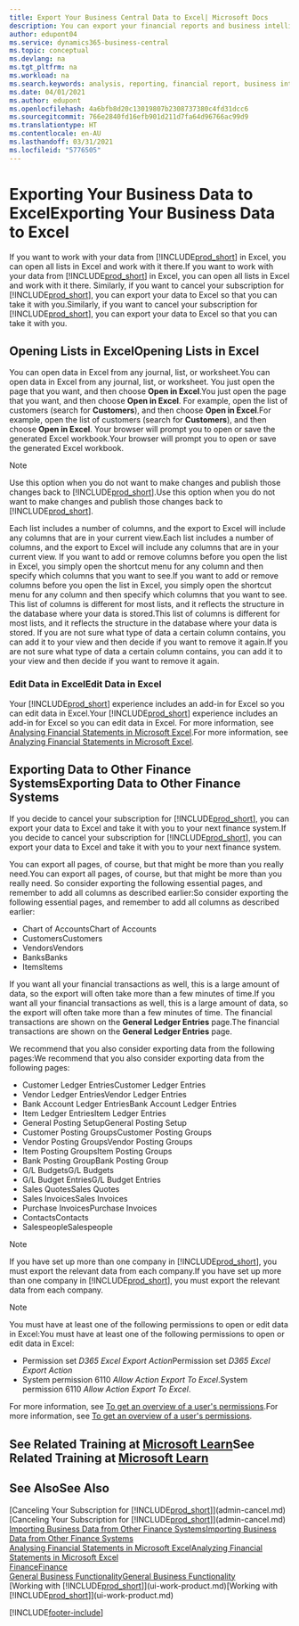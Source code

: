 ```yaml
---
title: Export Your Business Central Data to Excel| Microsoft Docs
description: You can export your financial reports and business intelligence data from Business Central  to Excel, or open your data in Excel.
author: edupont04
ms.service: dynamics365-business-central
ms.topic: conceptual
ms.devlang: na
ms.tgt_pltfrm: na
ms.workload: na
ms.search.keywords: analysis, reporting, financial report, business intelligence, BI, Excel
ms.date: 04/01/2021
ms.author: edupont
ms.openlocfilehash: 4a6bfb8d20c13019807b2308737380c4fd31dcc6
ms.sourcegitcommit: 766e2840fd16efb901d211d7fa64d96766ac99d9
ms.translationtype: HT
ms.contentlocale: en-AU
ms.lasthandoff: 03/31/2021
ms.locfileid: "5776505"
---
```

# <a name="exporting-your-business-data-to-excel"></a><span data-ttu-id="665c4-103">Exporting Your Business Data to Excel</span><span class="sxs-lookup"><span data-stu-id="665c4-103">Exporting Your Business Data to Excel</span></span>
<span data-ttu-id="665c4-104">If you want to work with your data from [!INCLUDE[prod_short](includes/prod_short.md)] in Excel, you can open all lists in Excel and work with it there.</span><span class="sxs-lookup"><span data-stu-id="665c4-104">If you want to work with your data from [!INCLUDE[prod_short](includes/prod_short.md)] in Excel, you can open all lists in Excel and work with it there.</span></span> <span data-ttu-id="665c4-105">Similarly, if you want to cancel your subscription for [!INCLUDE[prod_short](includes/prod_short.md)], you can export your data to Excel so that you can take it with you.</span><span class="sxs-lookup"><span data-stu-id="665c4-105">Similarly, if you want to cancel your subscription for [!INCLUDE[prod_short](includes/prod_short.md)], you can export your data to Excel so that you can take it with you.</span></span>

## <a name="opening-lists-in-excel"></a><span data-ttu-id="665c4-106">Opening Lists in Excel</span><span class="sxs-lookup"><span data-stu-id="665c4-106">Opening Lists in Excel</span></span>
<span data-ttu-id="665c4-107">You can open data in Excel from any journal, list, or worksheet.</span><span class="sxs-lookup"><span data-stu-id="665c4-107">You can open data in Excel from any journal, list, or worksheet.</span></span> <span data-ttu-id="665c4-108">You just open the page that you want, and then choose **Open in Excel**.</span><span class="sxs-lookup"><span data-stu-id="665c4-108">You just open the page that you want, and then choose **Open in Excel**.</span></span> <span data-ttu-id="665c4-109">For example, open the list of customers (search for **Customers**), and then choose **Open in Excel**.</span><span class="sxs-lookup"><span data-stu-id="665c4-109">For example, open the list of customers (search for **Customers**), and then choose **Open in Excel**.</span></span> <span data-ttu-id="665c4-110">Your browser will prompt you to open or save the generated Excel workbook.</span><span class="sxs-lookup"><span data-stu-id="665c4-110">Your browser will prompt you to open or save the generated Excel workbook.</span></span>  

> [!NOTE]
> <span data-ttu-id="665c4-111">Use this option when you do not want to make changes and publish those changes back to [!INCLUDE[prod_short](includes/prod_short.md)].</span><span class="sxs-lookup"><span data-stu-id="665c4-111">Use this option when you do not want to make changes and publish those changes back to [!INCLUDE[prod_short](includes/prod_short.md)].</span></span>  

<span data-ttu-id="665c4-112">Each list includes a number of columns, and the export to Excel will include any columns that are in your current view.</span><span class="sxs-lookup"><span data-stu-id="665c4-112">Each list includes a number of columns, and the export to Excel will include any columns that are in your current view.</span></span> <span data-ttu-id="665c4-113">If you want to add or remove columns before you open the list in Excel, you simply open the shortcut menu for any column and then specify which columns that you want to see.</span><span class="sxs-lookup"><span data-stu-id="665c4-113">If you want to add or remove columns before you open the list in Excel, you simply open the shortcut menu for any column and then specify which columns that you want to see.</span></span> <span data-ttu-id="665c4-114">This list of columns is different for most lists, and it reflects the structure in the database where your data is stored.</span><span class="sxs-lookup"><span data-stu-id="665c4-114">This list of columns is different for most lists, and it reflects the structure in the database where your data is stored.</span></span> <span data-ttu-id="665c4-115">If you are not sure what type of data a certain column contains, you can add it to your view and then decide if you want to remove it again.</span><span class="sxs-lookup"><span data-stu-id="665c4-115">If you are not sure what type of data a certain column contains, you can add it to your view and then decide if you want to remove it again.</span></span>  

### <a name="edit-data-in-excel"></a><span data-ttu-id="665c4-116">Edit Data in Excel</span><span class="sxs-lookup"><span data-stu-id="665c4-116">Edit Data in Excel</span></span>
<span data-ttu-id="665c4-117">Your [!INCLUDE[prod_short](includes/prod_short.md)] experience includes an add-in for Excel so you can edit data in Excel.</span><span class="sxs-lookup"><span data-stu-id="665c4-117">Your [!INCLUDE[prod_short](includes/prod_short.md)] experience includes an add-in for Excel so you can edit data in Excel.</span></span> <span data-ttu-id="665c4-118">For more information, see [Analysing Financial Statements in Microsoft Excel](finance-analyze-excel.md).</span><span class="sxs-lookup"><span data-stu-id="665c4-118">For more information, see [Analyzing Financial Statements in Microsoft Excel](finance-analyze-excel.md).</span></span>  

## <a name="exporting-data-to-other-finance-systems"></a><span data-ttu-id="665c4-119">Exporting Data to Other Finance Systems</span><span class="sxs-lookup"><span data-stu-id="665c4-119">Exporting Data to Other Finance Systems</span></span>
<span data-ttu-id="665c4-120">If you decide to cancel your subscription for [!INCLUDE[prod_short](includes/prod_short.md)], you can export your data to Excel and take it with you to your next finance system.</span><span class="sxs-lookup"><span data-stu-id="665c4-120">If you decide to cancel your subscription for [!INCLUDE[prod_short](includes/prod_short.md)], you can export your data to Excel and take it with you to your next finance system.</span></span>  

<span data-ttu-id="665c4-121">You can export all pages, of course, but that might be more than you really need.</span><span class="sxs-lookup"><span data-stu-id="665c4-121">You can export all pages, of course, but that might be more than you really need.</span></span> <span data-ttu-id="665c4-122">So consider exporting the following essential pages, and remember to add all columns as described earlier:</span><span class="sxs-lookup"><span data-stu-id="665c4-122">So consider exporting the following essential pages, and remember to add all columns as described earlier:</span></span>  

* <span data-ttu-id="665c4-123">Chart of Accounts</span><span class="sxs-lookup"><span data-stu-id="665c4-123">Chart of Accounts</span></span>  
* <span data-ttu-id="665c4-124">Customers</span><span class="sxs-lookup"><span data-stu-id="665c4-124">Customers</span></span>  
* <span data-ttu-id="665c4-125">Vendors</span><span class="sxs-lookup"><span data-stu-id="665c4-125">Vendors</span></span>  
* <span data-ttu-id="665c4-126">Banks</span><span class="sxs-lookup"><span data-stu-id="665c4-126">Banks</span></span>  
* <span data-ttu-id="665c4-127">Items</span><span class="sxs-lookup"><span data-stu-id="665c4-127">Items</span></span>  

<span data-ttu-id="665c4-128">If you want all your financial transactions as well, this is a large amount of data, so the export will often take more than a few minutes of time.</span><span class="sxs-lookup"><span data-stu-id="665c4-128">If you want all your financial transactions as well, this is a large amount of data, so the export will often take more than a few minutes of time.</span></span> <span data-ttu-id="665c4-129">The financial transactions are shown on the **General Ledger Entries** page.</span><span class="sxs-lookup"><span data-stu-id="665c4-129">The financial transactions are shown on the **General Ledger Entries** page.</span></span>  

<span data-ttu-id="665c4-130">We recommend that you also consider exporting data from the following pages:</span><span class="sxs-lookup"><span data-stu-id="665c4-130">We recommend that you also consider exporting data from the following pages:</span></span>  

* <span data-ttu-id="665c4-131">Customer Ledger Entries</span><span class="sxs-lookup"><span data-stu-id="665c4-131">Customer Ledger Entries</span></span>  
* <span data-ttu-id="665c4-132">Vendor Ledger Entries</span><span class="sxs-lookup"><span data-stu-id="665c4-132">Vendor Ledger Entries</span></span>  
* <span data-ttu-id="665c4-133">Bank Account Ledger Entries</span><span class="sxs-lookup"><span data-stu-id="665c4-133">Bank Account Ledger Entries</span></span>  
* <span data-ttu-id="665c4-134">Item Ledger Entries</span><span class="sxs-lookup"><span data-stu-id="665c4-134">Item Ledger Entries</span></span>  
* <span data-ttu-id="665c4-135">General Posting Setup</span><span class="sxs-lookup"><span data-stu-id="665c4-135">General Posting Setup</span></span>  
* <span data-ttu-id="665c4-136">Customer Posting Groups</span><span class="sxs-lookup"><span data-stu-id="665c4-136">Customer Posting Groups</span></span>  
* <span data-ttu-id="665c4-137">Vendor Posting Groups</span><span class="sxs-lookup"><span data-stu-id="665c4-137">Vendor Posting Groups</span></span>  
* <span data-ttu-id="665c4-138">Item Posting Groups</span><span class="sxs-lookup"><span data-stu-id="665c4-138">Item Posting Groups</span></span>  
* <span data-ttu-id="665c4-139">Bank Posting Group</span><span class="sxs-lookup"><span data-stu-id="665c4-139">Bank Posting Group</span></span>  
* <span data-ttu-id="665c4-140">G/L Budgets</span><span class="sxs-lookup"><span data-stu-id="665c4-140">G/L Budgets</span></span>  
* <span data-ttu-id="665c4-141">G/L Budget Entries</span><span class="sxs-lookup"><span data-stu-id="665c4-141">G/L Budget Entries</span></span>  
* <span data-ttu-id="665c4-142">Sales Quotes</span><span class="sxs-lookup"><span data-stu-id="665c4-142">Sales Quotes</span></span>  
* <span data-ttu-id="665c4-143">Sales Invoices</span><span class="sxs-lookup"><span data-stu-id="665c4-143">Sales Invoices</span></span>  
* <span data-ttu-id="665c4-144">Purchase Invoices</span><span class="sxs-lookup"><span data-stu-id="665c4-144">Purchase Invoices</span></span>  
* <span data-ttu-id="665c4-145">Contacts</span><span class="sxs-lookup"><span data-stu-id="665c4-145">Contacts</span></span>  
* <span data-ttu-id="665c4-146">Salespeople</span><span class="sxs-lookup"><span data-stu-id="665c4-146">Salespeople</span></span>  

> [!NOTE]  
> <span data-ttu-id="665c4-147">If you have set up more than one company in [!INCLUDE[prod_short](includes/prod_short.md)], you must export the relevant data from each company.</span><span class="sxs-lookup"><span data-stu-id="665c4-147">If you have set up more than one company in [!INCLUDE[prod_short](includes/prod_short.md)], you must export the relevant data from each company.</span></span>

> [!NOTE]
> <span data-ttu-id="665c4-148">You must have at least one of the following permissions to open or edit data in Excel:</span><span class="sxs-lookup"><span data-stu-id="665c4-148">You must have at least one of the following permissions to open or edit data in Excel:</span></span>
>    - <span data-ttu-id="665c4-149">Permission set *D365 Excel Export Action*</span><span class="sxs-lookup"><span data-stu-id="665c4-149">Permission set *D365 Excel Export Action*</span></span>  
>    - <span data-ttu-id="665c4-150">System permission 6110 *Allow Action Export To Excel*.</span><span class="sxs-lookup"><span data-stu-id="665c4-150">System permission 6110 *Allow Action Export To Excel*.</span></span>  

<span data-ttu-id="665c4-151">For more information, see [To get an overview of a user's permissions](ui-define-granular-permissions.md#to-get-an-overview-of-a-users-permissions).</span><span class="sxs-lookup"><span data-stu-id="665c4-151">For more information, see [To get an overview of a user's permissions](ui-define-granular-permissions.md#to-get-an-overview-of-a-users-permissions).</span></span>

## <a name="see-related-training-at-microsoft-learn"></a><span data-ttu-id="665c4-152">See Related Training at [Microsoft Learn](/learn/modules/configure-powerbi-excel-dynamics-365-business-central/index)</span><span class="sxs-lookup"><span data-stu-id="665c4-152">See Related Training at [Microsoft Learn](/learn/modules/configure-powerbi-excel-dynamics-365-business-central/index)</span></span>

## <a name="see-also"></a><span data-ttu-id="665c4-153">See Also</span><span class="sxs-lookup"><span data-stu-id="665c4-153">See Also</span></span>
<span data-ttu-id="665c4-154">[Canceling Your Subscription for [!INCLUDE[prod_short](includes/prod_short.md)]](admin-cancel.md)</span><span class="sxs-lookup"><span data-stu-id="665c4-154">[Canceling Your Subscription for [!INCLUDE[prod_short](includes/prod_short.md)]](admin-cancel.md)</span></span>  
[<span data-ttu-id="665c4-155">Importing Business Data from Other Finance Systems</span><span class="sxs-lookup"><span data-stu-id="665c4-155">Importing Business Data from Other Finance Systems</span></span>](across-import-data-configuration-packages.md)  
[<span data-ttu-id="665c4-156">Analysing Financial Statements in Microsoft Excel</span><span class="sxs-lookup"><span data-stu-id="665c4-156">Analyzing Financial Statements in Microsoft Excel</span></span>](finance-analyze-excel.md)  
[<span data-ttu-id="665c4-157">Finance</span><span class="sxs-lookup"><span data-stu-id="665c4-157">Finance</span></span>](finance.md)  
[<span data-ttu-id="665c4-158">General Business Functionality</span><span class="sxs-lookup"><span data-stu-id="665c4-158">General Business Functionality</span></span>](ui-across-business-areas.md)  
<span data-ttu-id="665c4-159">[Working with [!INCLUDE[prod_short](includes/prod_short.md)]](ui-work-product.md)</span><span class="sxs-lookup"><span data-stu-id="665c4-159">[Working with [!INCLUDE[prod_short](includes/prod_short.md)]](ui-work-product.md)</span></span>  


[!INCLUDE[footer-include](includes/footer-banner.md)]